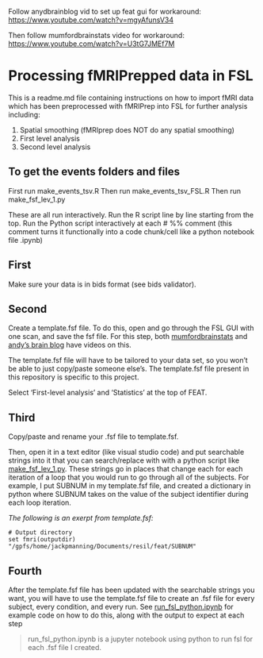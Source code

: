 Follow anydbrainblog vid to set up feat gui for workaround:
https://www.youtube.com/watch?v=mgyAfunsV34

Then follow mumfordbrainstats video for workaround:
https://www.youtube.com/watch?v=U3tG7JMEf7M




# Processing fMRIPrepped data in FSL
This is a readme.md file containing instructions on how to import fMRI data which has been preprocessed with fMRIPrep into FSL for further analysis including:
1. Spatial smoothing (fMRIprep does NOT do any spatial smoothing)
2. First level analysis
3. Second level analysis

## To get the events folders and files
First run make_events_tsv.R
Then run make_events_tsv_FSL.R
Then run make_fsf_lev_1.py

These are all run interactively. Run the R script line by line starting from the top. Run the Python script interactively at each # %% comment (this comment turns it functionally into a code chunk/cell like a python notebook file .ipynb)


## First
Make sure your data is in bids format (see bids validator).

## Second
Create a template.fsf file. To do this, open and go through the FSL GUI with one scan, and save the fsf file. For this step, both [mumfordbrainstats](https://www.youtube.com/watch?v=Js0tlNXxd9k&list=PLB2iAtgpI4YHlH4sno3i3CUjCofI38a-3&index=12&ab_channel=mumfordbrainstats) and [andy’s brain blog](https://www.youtube.com/watch?v=xa00DEk42w4&list=PLIQIswOrUH69lUeHurAk9pLHOPTzQ6M72&index=5&ab_channel=AndrewJahn) have videos on this. 

The template.fsf file will have to be tailored to your data set, so you won’t be able to just copy/paste someone else’s. The template.fsf file present in this repository is specific to this project.

Select ‘First-level analysis’ and ‘Statistics’ at the top of FEAT.

## Third
Copy/paste and rename your .fsf file to template.fsf.

Then, open it in a text editor (like visual studio code) and put searchable strings into it that you can search/replace with with a python script like [make_fsf_lev_1.py](https://github.com/peaceisbetter/resilneuro/blob/main/fsl-code/make_fsf_lev_1.py). These strings go in places that change each for each iteration of a loop that you would run to go through all of the subjects. 
For example, I put SUBNUM in my template.fsf file, and created a dictionary in python where SUBNUM takes on the value of the subject identifier during each loop iteration. 

*The following is an exerpt from template.fsf:*
```
# Output directory
set fmri(outputdir) "/gpfs/home/jackpmanning/Documents/resil/feat/SUBNUM"
```

## Fourth
After the template.fsf file has been updated with the searchable strings you want, you will have to use the template.fsf file to create an .fsf file for every subject, every condition, and every run. See [run_fsl_python.ipynb](https://github.com/peaceisbetter/resilneuro/blob/main/fsl-code/run_fsl_python.ipynb) for example code on how to do this, along with the output to expect at each step
> run_fsl_python.ipynb is a jupyter notebook using python to run fsl for each .fsf file I created.
